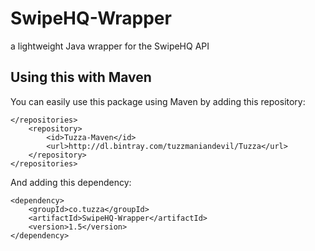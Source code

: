 # SwipeHQ-Wrapper
a lightweight Java wrapper for the SwipeHQ API

## Using this with Maven
You can easily use this package using Maven by adding this repository:

```
</repositories>
    <repository>
        <id>Tuzza-Maven</id>
        <url>http://dl.bintray.com/tuzzmaniandevil/Tuzza</url>
    </repository>
</repositories>
```

And adding this dependency:

```
<dependency>
    <groupId>co.tuzza</groupId>
    <artifactId>SwipeHQ-Wrapper</artifactId>
    <version>1.5</version>
</dependency>
```
